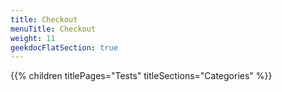 ```yaml
---
title: Checkout
menuTitle: Checkout
weight: 11 
geekdocFlatSection: true
---
```


{{% children titlePages="Tests" titleSections="Categories" %}}
